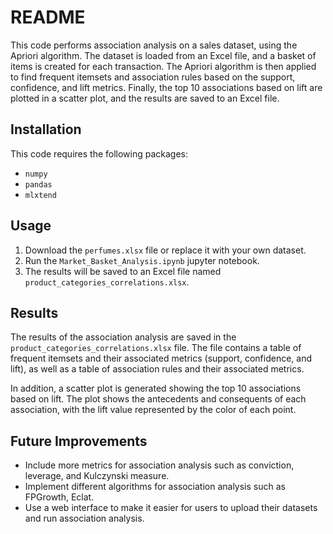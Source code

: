 # README

This code performs association analysis on a sales dataset, using the Apriori algorithm. The dataset is loaded from an Excel file, and a basket of items is created for each transaction. The Apriori algorithm is then applied to find frequent itemsets and association rules based on the support, confidence, and lift metrics. Finally, the top 10 associations based on lift are plotted in a scatter plot, and the results are saved to an Excel file.

## Installation

This code requires the following packages:

- `numpy`
- `pandas`
- `mlxtend`

## Usage

1. Download the `perfumes.xlsx` file or replace it with your own dataset.
2. Run the `Market_Basket_Analysis.ipynb` jupyter notebook.
3. The results will be saved to an Excel file named `product_categories_correlations.xlsx`.

## Results

The results of the association analysis are saved in the `product_categories_correlations.xlsx` file. The file contains a table of frequent itemsets and their associated metrics (support, confidence, and lift), as well as a table of association rules and their associated metrics.

In addition, a scatter plot is generated showing the top 10 associations based on lift. The plot shows the antecedents and consequents of each association, with the lift value represented by the color of each point.

## Future Improvements

- Include more metrics for association analysis such as conviction, leverage, and Kulczynski measure.
- Implement different algorithms for association analysis such as FPGrowth, Eclat.
- Use a web interface to make it easier for users to upload their datasets and run association analysis.
